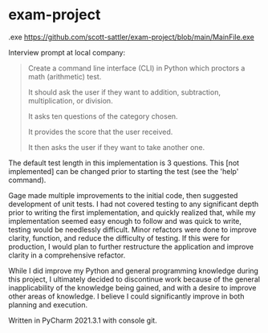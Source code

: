 # exam-project

.exe https://github.com/scott-sattler/exam-project/blob/main/MainFile.exe

Interview prompt at local company:
>Create a command line interface (CLI) in Python which proctors a math (arithmetic) test.
>
>It should ask the user if they want to addition, subtraction, multiplication, or division.
>
>It asks ten questions of the category chosen.
>
>It provides the score that the user received.
>
>It then asks the user if they want to take another one.

The default test length in this implementation is 3 questions. This [not implemented] can be changed prior to starting the test (see the 'help' command).

Gage made multiple improvements to the initial code, then suggested development of unit tests. I had not covered testing to any significant depth prior to writing the first implementation, and quickly realized that, while my implementation seemed easy enough to follow and was quick to write, testing would be needlessly difficult. Minor refactors were done to improve clarity, function, and reduce the difficulty of testing. If this were for production, I would plan to further restructure the application and improve clarity in a comprehensive refactor.

While I did improve my Python and general programming knowledge during this project, I ultimately decided to discontinue work because of the general inapplicability of the knowledge being gained, and with a desire to improve other areas of knowledge. I believe I could significantly improve in both planning and execution.

Written in PyCharm 2021.3.1 with console git.
